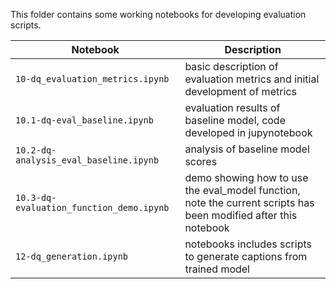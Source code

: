 This folder contains some working notebooks for developing evaluation scripts.

|Notebook| Description|
|---|---|
|`10-dq_evaluation_metrics.ipynb`|basic description of evaluation metrics and initial development of metrics|
|`10.1-dq-eval_baseline.ipynb`|evaluation results of baseline model, code developed in jupynotebook|
|`10.2-dq-analysis_eval_baseline.ipynb`|analysis of baseline model scores|
|`10.3-dq-evaluation_function_demo.ipynb`|demo showing how to use the eval_model function, note the current scripts has been modified after this notebook|
|`12-dq_generation.ipynb`|notebooks includes scripts to generate captions from trained model|
